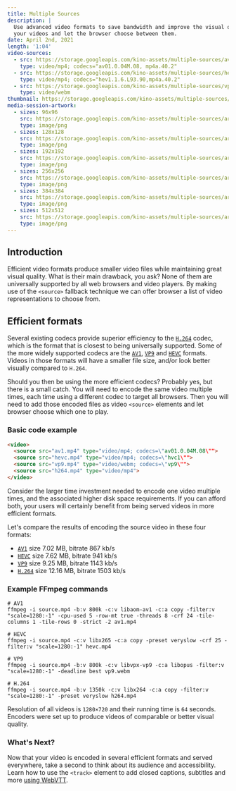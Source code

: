 ```yaml
---
title: Multiple Sources
description: |
  Use advanced video formats to save bandwidth and improve the visual quality of
  your videos and let the browser choose between them.
date: April 2nd, 2021
length: '1:04'
video-sources:
  - src: https://storage.googleapis.com/kino-assets/multiple-sources/av1.mp4
    type: video/mp4; codecs="av01.0.04M.08, mp4a.40.2"
  - src: https://storage.googleapis.com/kino-assets/multiple-sources/hevc.mp4
    type: video/mp4; codecs="hev1.1.6.L93.90,mp4a.40.2"
  - src: https://storage.googleapis.com/kino-assets/multiple-sources/vp9.webm
    type: video/webm
thumbnail: https://storage.googleapis.com/kino-assets/multiple-sources/thumbnail.png
media-session-artwork:
  - sizes: 96x96
    src: https://storage.googleapis.com/kino-assets/multiple-sources/artwork-96x96.png
    type: image/png
  - sizes: 128x128
    src: https://storage.googleapis.com/kino-assets/multiple-sources/artwork-128x128.png
    type: image/png
  - sizes: 192x192
    src: https://storage.googleapis.com/kino-assets/multiple-sources/artwork-192x192.png
    type: image/png
  - sizes: 256x256
    src: https://storage.googleapis.com/kino-assets/multiple-sources/artwork-256x256.png
    type: image/png
  - sizes: 384x384
    src: https://storage.googleapis.com/kino-assets/multiple-sources/artwork-384x384.png
    type: image/png
  - sizes: 512x512
    src: https://storage.googleapis.com/kino-assets/multiple-sources/artwork-512x512.png
    type: image/png
---
```


## Introduction

Efficient video formats produce smaller video files while maintaining great
visual quality. What is their main drawback, you ask? None of them are
universally supported by all web browsers and video players. By making use
of the `<source>` fallback technique we can offer browser a list of video
representations to choose from.

## Efficient formats

Several existing codecs provide superior efficiency to the [`H.264`] codec,
which is the format that is closest to being universally supported. Some of
the more widely supported codecs are the [`AV1`], [`VP9`] and [`HEVC`]
formats. Videos in those formats will have a smaller file size, and/or look
better visually compared to `H.264`.

Should you then be using the more efficient codecs? Probably yes, but there is
a small catch. You will need to encode the same video multiple times, each
time using a different codec to target all browsers. Then you will need to add
those encoded files as video `<source>` elements and let browser choose which
one to play.

### Basic code example

```html
<video>
  <source src="av1.mp4" type="video/mp4; codecs=\"av01.0.04M.08\"">
  <source src="hevc.mp4" type="video/mp4; codecs=\"hvc1\"">
  <source src="vp9.mp4" type="video/webm; codecs=\"vp9\"">
  <source src="h264.mp4" type="video/mp4">
</video>
```

Consider the larger time investment needed to encode one video multiple times,
and the associated higher disk space requirements. If you can afford both, your
users will certainly benefit from being served videos in more efficient formats.

Let's compare the results of encoding the source video in these four formats:

* [`AV1`] size 7.02 MB, bitrate 867 kb/s
* [`HEVC`] size 7.62 MB, bitrate 941 kb/s
* [`VP9`] size 9.25 MB, bitrate 1143 kb/s
* [`H.264`] size 12.16 MB, bitrate 1503 kb/s

### Example FFmpeg commands

```
# AV1
ffmpeg -i source.mp4 -b:v 800k -c:v libaom-av1 -c:a copy -filter:v "scale=1280:-1" -cpu-used 5 -row-mt true -threads 8 -crf 24 -tile-columns 1 -tile-rows 0 -strict -2 av1.mp4

# HEVC
ffmpeg -i source.mp4 -c:v libx265 -c:a copy -preset veryslow -crf 25 -filter:v "scale=1280:-1" hevc.mp4

# VP9
ffmpeg -i source.mp4 -b:v 800k -c:v libvpx-vp9 -c:a libopus -filter:v "scale=1280:-1" -deadline best vp9.webm

# H.264
ffmpeg -i source.mp4 -b:v 1350k -c:v libx264 -c:a copy -filter:v "scale=1280:-1" -preset veryslow h264.mp4
```

Resolution of all videos is `1280×720` and their running time is `64` seconds.
Encoders were set up to produce videos of comparable or better visual quality.

### What's Next?

Now that your video is encoded in several efficient formats and served
everywhere, take a second to think about its audience and accessibility. Learn
how to use the `<track>` element to add closed captions, subtitles and more
[using WebVTT].

[`H.264`]: https://caniuse.com/mpeg4
[`AV1`]: https://caniuse.com/av1
[`VP9`]: https://caniuse.com/webm
[`HEVC`]: https://caniuse.com/hevc
[using WebVTT]: /using-webvtt/
